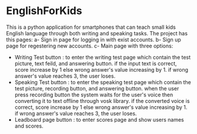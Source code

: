 # EnglishForKids
This is a python application for smartphones that can teach small kids English language through both writing and speaking tasks.
The project has this pages:
a- Sign in page for logging in with exist accounts.
b- Sign up page for regestering new accounts.
c- Main page with three options:
 - Writing Test button : to enter the writing test page which contain the test picture, text feild, and answering button.
   if the input text is correct, score increase by 1 else wrong answer's value increasing by 1.
   if wrong answer's value reaches 3, the user loses.
 - Speaking Test button : to enter the speaking test page which contain the test picture, recording button, and answering button.
   when the user press recording button the system waits for the user's voice then converting it to text offline through vosk library.
   if the converted voice is correct, score increase by 1 else wrong answer's value increasing by 1.
   if wrong answer's value reaches 3, the user loses.
 - Leadboard page button : to enter scores page and show users names and scores.
